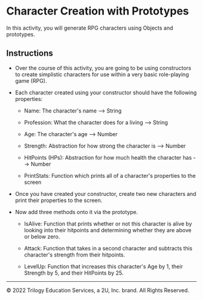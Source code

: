 # Character Creation with Prototypes

In this activity, you will generate RPG characters using Objects and prototypes.

## Instructions

* Over the course of this activity, you are going to be using constructors to create simplistic characters for use within a very basic role-playing game (RPG).

* Each character created using your constructor should have the following properties:

  * Name: The character's name --> String

  * Profession: What the character does for a living --> String

  * Age: The character's age --> Number

  * Strength: Abstraction for how strong the character is --> Number

  * HitPoints (HPs): Abstraction for how much health the character has --> Number

  * PrintStats: Function which prints all of a character's properties to the screen

* Once you have created your constructor, create two new characters and print their properties to the screen.

* Now add three methods onto it via the prototype.

  * IsAlive: Function that prints whether or not this character is alive by looking into their hitpoints and determining whether they are above or below zero.

  * Attack: Function that takes in a second character and subtracts this character's strength from their hitpoints.

  * LevelUp: Function that increases this character's Age by 1, their Strength by 5, and their HitPoints by 25.

---

© 2022 Trilogy Education Services, a 2U, Inc. brand. All Rights Reserved.
